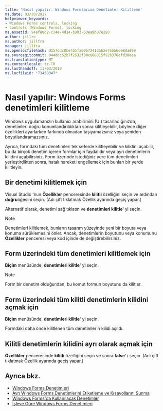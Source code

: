 ```yaml
---
title: 'Nasıl yapılır: Windows Formlarına Denetimler Kilitleme'
ms.date: 03/30/2017
helpviewer_keywords:
- Windows Forms controls, locking
- controls [Windows Forms], locking
ms.assetid: 94efe0d2-c14e-4d14-b903-63ea9b07e290
author: jillre
ms.author: jillfra
manager: jillfra
ms.openlocfilehash: d157ddc8be4b5fa0057241b562e76b566e8dad99
ms.sourcegitcommit: 944ddc52b7f2632f30c668815f92b378efd38eea
ms.translationtype: MT
ms.contentlocale: tr-TR
ms.lasthandoff: 11/03/2019
ms.locfileid: "73458347"
---
```

# <a name="how-to-lock-controls-to-windows-forms"></a>Nasıl yapılır: Windows Forms denetimleri kilitleme

Windows uygulamanızın kullanıcı arabirimini (UI) tasarladığınızda, denetimleri doğru konumlandırıldıktan sonra kilitleyebilir, böylece diğer özellikleri ayarlarken farkında olmadan taşıyamazsınız veya yeniden boyutlandıramazsınız.

Ayrıca, formdaki tüm denetimleri tek seferde kilitleyebilir ve kilidini açabilir, bu da birçok denetim içeren formlar için faydalıdır veya ayrı denetimlerin kilidini açabilirsiniz. Form üzerinde istediğiniz yere tüm denetimleri yerleştirdikten sonra, hatalı hareketi engellemek için bunları bir yerde kilitleyin.

## <a name="to-lock-a-control"></a>Bir denetimi kilitlemek için

Visual Studio 'nun **Özellikler** penceresinde **kilitli** özelliğini seçin ve ardından **doğru**öğesini seçin. (Adı çift tıklatmak Özellik ayarında geçiş yapar.)

Alternatif olarak, denetimi sağ tıklatın ve **denetimleri kilitle**' yi seçin.

> [!NOTE]
> Denetimleri kilitlemek, bunların tasarım yüzeyinde yeni bir boyuta veya konuma sürüklemesini önler. Ancak, denetimlerin boyutunu veya konumunu **Özellikler** penceresi veya kod içinde de değiştirebilirsiniz.

## <a name="to-lock-all-the-controls-on-a-form"></a>Form üzerindeki tüm denetimleri kilitlemek için

**Biçim** menüsünde, **denetimleri kilitle**' yi seçin.

> [!NOTE]
> Form bir denetim olduğundan, bu komut formun boyutunu da kilitler.

## <a name="to-unlock-all-locked-controls-on-a-form"></a>Form üzerindeki tüm kilitli denetimlerin kilidini açmak için

**Biçim** menüsünde, **denetimleri kilitle**' yi seçin.

Formdaki daha önce kilitlenen tüm denetimlerin kilidi açıldı.

## <a name="to-unlock-locked-controls-individually"></a>Kilitli denetimlerin kilidini ayrı olarak açmak için

**Özellikler** penceresinde **kilitli** özelliğini seçin ve sonra **false**' ı seçin. (Adı çift tıklatmak Özellik ayarında geçiş yapar.)

## <a name="see-also"></a>Ayrıca bkz.

- [Windows Forms Denetimleri](index.md)
- [Ayrı Windows Forms Denetimlerini Etiketleme ve Kısayollarını Sunma](labeling-individual-windows-forms-controls-and-providing-shortcuts-to-them.md)
- [Windows Forms'da Kullanılacak Denetimler](controls-to-use-on-windows-forms.md)
- [İşleve Göre Windows Forms Denetimleri](windows-forms-controls-by-function.md)
